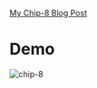 [My Chip-8 Blog Post](https://a-ia.netlify.app/html/#chip-8)

# Demo
![chip-8](https://github.com/user-attachments/assets/edb065e4-98d5-4781-930d-726060669b46)
